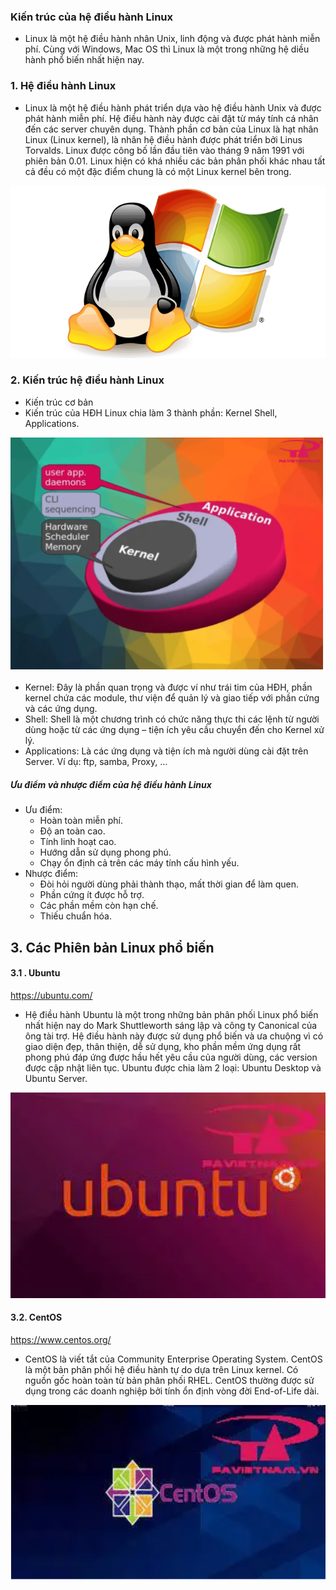 ### Kiến trúc của hệ điều hành Linux
- Linux là một hệ điều hành nhân Unix, linh động và được phát hành miễn phí. Cùng với Windows, Mac OS thì Linux là một trong những hệ diều hành phổ biến nhất hiện nay.
### 1. Hệ điều hành Linux 
- Linux là một hệ điều hành phát triển dựa vào hệ điều hành Unix và được phát hành miễn phí. Hệ điều hành này được cài đặt từ máy tính cá nhân đến các server chuyên dụng.
Thành phần cơ bản của Linux là hạt nhân Linux (Linux kernel), là nhân hệ điều hành được phát triển bởi Linus Torvalds. Linux được công bố lần đầu tiên vào tháng 9 năm 1991 với phiên bản 0.01. Linux hiện có khá nhiều các bản phân phối khác nhau tất cả đều có một đặc điểm chung là có một Linux kernel bên trong.
<img src = "../jmg/li1.PNG">

### 2. Kiến trúc hệ điều hành Linux
- Kiến trúc cơ bản
- Kiến trúc của HĐH Linux chia làm 3 thành phần: Kernel Shell, Applications.
<img src = "../jmg/li.PNG">

- Kernel: Đây là phần quan trọng và được ví như trái tim của HĐH, phần kernel chứa các module, thư viện để quản lý và giao tiếp với phần cứng và các ứng dụng.
- Shell: Shell là một chương trình có chức năng thực thi các lệnh từ người dùng hoặc từ các ứng dụng – tiện ích yêu cầu chuyển đến cho Kernel xử lý.
- Applications: Là các ứng dụng và tiện ích mà người dùng cài đặt trên Server. Ví dụ: ftp, samba, Proxy, …
##### Ưu điểm và nhược điểm của hệ điều hành Linux
- Ưu điểm:
    + Hoàn toàn miễn phí.
    + Độ an toàn cao.
    + Tính linh hoạt cao.
    + Hướng dẫn sử dụng phong phú.
    + Chạy ổn định cả trên các máy tính cấu hình yếu.
- Nhược điểm:
    + Đòi hỏi người dùng phải thành thạo, mất thời gian để làm quen.
    + Phần cứng ít được hỗ trợ.
    + Các phần mềm còn hạn chế.
    + Thiếu chuẩn hóa.
## 3. Các Phiên bản Linux phổ biến
#### 3.1 . Ubuntu
 https://ubuntu.com/
- Hệ điều hành Ubuntu là một trong những bản phân phối Linux phổ biến nhất hiện nay do Mark Shuttleworth sáng lập và công ty Canonical của ông tài trợ. Hệ điều hành này được sử dụng phổ biến và ưa chuộng vì có giao diện đẹp, thân thiện, dễ sử dụng, kho phần mềm ứng dụng rất phong phú đáp ứng được hầu hết yêu cầu của người dùng, các version được cập nhật liên tục. Ubuntu được chia làm 2 loại: Ubuntu Desktop và Ubuntu Server.
<img src = "../jmg/ub.PNG">

#### 3.2. CentOS
https://www.centos.org/
- CentOS là viết tắt của Community Enterprise Operating System. CentOS là một bản phân phối hệ điều hành tự do dựa trên Linux kernel. Có nguồn gốc hoàn toàn từ bản phân phối RHEL. CentOS thường được sử dụng trong các doanh nghiệp bởi tính ổn định vòng đời End-of-Life dài.
<img src = "../jmg/os.PNG">

